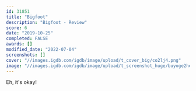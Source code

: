 ```yaml
---
id: 31851
title: "Bigfoot"
description: "Bigfoot - Review"
score: 6
date: "2019-10-25"
completed: FALSE
awards: []
modified_date: "2022-07-04"
screenshots: []
cover: "//images.igdb.com/igdb/image/upload/t_cover_big/co2lj4.png"
image: "//images.igdb.com/igdb/image/upload/t_screenshot_huge/buyoge2he7iftxrko7b7.jpg"
---
```

Eh, it's okay!